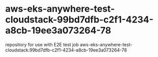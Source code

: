 # aws-eks-anywhere-test-cloudstack-99bd7dfb-c2f1-4234-a8cb-19ee3a073264-78
repository for use with E2E test job aws-eks-anywhere-test-cloudstack:99bd7dfb-c2f1-4234-a8cb-19ee3a073264-78
